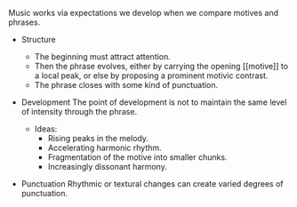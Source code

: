  Music works via expectations we develop when we compare motives and phrases. 
- Structure
	- The beginning must attract attention.
	- Then the phrase evolves, either by carrying the opening [[motive]] to a local peak, or else by proposing a prominent motivic contrast.
	- The phrase closes with some kind of punctuation.
- Development
	The point of development is not to maintain the same level of intensity through the phrase.
	- Ideas:
		- Rising peaks in the melody.
		- Accelerating harmonic rhythm.
		- Fragmentation of the motive into smaller chunks.
		- Increasingly dissonant harmony.

- Punctuation
	Rhythmic or textural changes can create varied degrees of punctuation.
	

